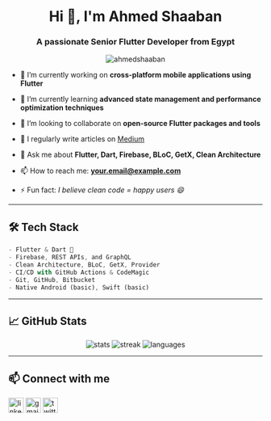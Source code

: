 <h1 align="center">Hi 👋, I'm Ahmed Shaaban</h1>
<h3 align="center">A passionate Senior Flutter Developer from Egypt</h3>

<p align="center">
  <img src="https://komarev.com/ghpvc/?username=ahmedshaaban&label=Profile%20views&color=0e75b6&style=flat" alt="ahmedshaaban" />
</p>

- 🔭 I’m currently working on **cross-platform mobile applications using Flutter**

- 🌱 I’m currently learning **advanced state management and performance optimization techniques**

- 👯 I’m looking to collaborate on **open-source Flutter packages and tools**

- 📝 I regularly write articles on [Medium](https://medium.com/@yourusername)

- 💬 Ask me about **Flutter, Dart, Firebase, BLoC, GetX, Clean Architecture**

- 📫 How to reach me: **your.email@example.com**

- ⚡ Fun fact: *I believe clean code = happy users 😄*

---

## 🛠️ Tech Stack

```dart
- Flutter & Dart 💙
- Firebase, REST APIs, and GraphQL
- Clean Architecture, BLoC, GetX, Provider
- CI/CD with GitHub Actions & CodeMagic
- Git, GitHub, Bitbucket
- Native Android (basic), Swift (basic)
```

---

## 📈 GitHub Stats

<p align="center">
  <img src="https://github-readme-stats.vercel.app/api?username=ahmedshaaban&show_icons=true&theme=tokyonight" alt="stats" />
  <img src="https://github-readme-streak-stats.herokuapp.com/?user=ahmedshaaban&theme=tokyonight" alt="streak" />
  <img src="https://github-readme-stats.vercel.app/api/top-langs/?username=ahmedshaaban&layout=compact&theme=tokyonight" alt="languages" />
</p>

---

## 📫 Connect with me

<p align="left">
  <a href="https://linkedin.com/in/yourprofile" target="blank"><img align="center" src="https://cdn-icons-png.flaticon.com/512/174/174857.png" alt="linkedin" height="30" /></a>
  <a href="mailto:your.email@example.com" target="blank"><img align="center" src="https://cdn-icons-png.flaticon.com/512/732/732200.png" alt="gmail" height="30" /></a>
  <a href="https://twitter.com/yourtwitter" target="blank"><img align="center" src="https://cdn-icons-png.flaticon.com/512/733/733579.png" alt="twitter" height="30" /></a>
</p>
